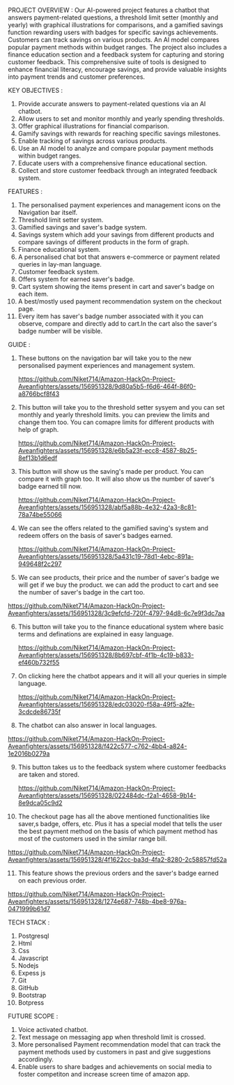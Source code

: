 PROJECT OVERVIEW :
Our AI-powered project features a chatbot that answers payment-related questions, a threshold limit setter (monthly and yearly) with graphical 
illustrations for comparisons, and a gamified savings function rewarding users with badges for specific savings achievements. Customers can track
savings on various products. An AI model compares popular payment methods within budget ranges. The project also includes a finance education section
and a feedback system for capturing and storing customer feedback. This comprehensive suite of tools is designed to enhance financial literacy,
encourage savings, and provide valuable insights into payment trends and customer preferences.



KEY OBJECTIVES :
1) Provide accurate answers to payment-related questions via an AI chatbot.
2) Allow users to set and monitor monthly and yearly spending thresholds.
3) Offer graphical illustrations for financial comparison.
4) Gamify savings with rewards for reaching specific savings milestones.
5) Enable tracking of savings across various products.
6) Use an AI model to analyze and compare popular payment methods within budget ranges.
7) Educate users with a comprehensive finance educational section.
8) Collect and store customer feedback through an integrated feedback system.



FEATURES :
1) The personalised payment experiences and management icons on the Navigation bar itself.
2) Threshold limit setter system.
3) Gamified savings and saver's badge system.
4) Savings system which add your savings from different products and compare savings of different products in the form of graph.
5) Finance educational system.
6) A personalised chat bot that answers e-commerce or payment related queries in lay-man language.
7) Customer feedback system.
8) Offers system for earned saver's badge.
9) Cart system showing the items present in cart and saver's badge on each item.
10) A best/mostly used payment recommendation system on the checkout page.
11) Every item has saver's badge number associated with it you can observe, compare and directly add to cart.In the cart also the saver's badge number will be visible.


GUIDE :
1) These buttons on the navigation bar will take you to the new personalised payment experiences and management system.














   https://github.com/Niket714/Amazon-HackOn-Project-Aveanfighters/assets/156951328/9d80a5b5-f6d6-464f-86f0-a8766bcf8f43











2) This button will take you to the threshold setter sysyem and you can set monthly and yearly threshold limits. you can preview the limits and change them too. You can comapre limits for different products with help of graph.
  














   
   https://github.com/Niket714/Amazon-HackOn-Project-Aveanfighters/assets/156951328/e6b5a23f-ecc8-4587-8b25-8ef13b1d6edf











3) This button will show us the saving's made per product. You can compare it with graph too. It will also show us the number of saver's badge earned till now.
















    https://github.com/Niket714/Amazon-HackOn-Project-Aveanfighters/assets/156951328/abf5a88b-4e32-42a3-8c81-78a74be55066

















4) We can see the offers related to the gamified saving's system and redeem offers on the basis of saver's badges earned.
      












     https://github.com/Niket714/Amazon-HackOn-Project-Aveanfighters/assets/156951328/5a431c19-78d1-4ebc-891a-949648f2c297

      













 5) We can see products, their price and the number of saver's badge we will get if we buy the product. we can add the product to cart and see the number of 
     saver's badge in the cart too.














   https://github.com/Niket714/Amazon-HackOn-Project-Aveanfighters/assets/156951328/3c9efcfd-720f-4797-94d8-6c7e9f3dc7aa

















6) This button will take you to the finance educational system where basic terms and definations are explained in easy language.
  













    https://github.com/Niket714/Amazon-HackOn-Project-Aveanfighters/assets/156951328/8b697cbf-4f1b-4c19-b833-ef460b732f55















7) On clicking here the chatbot appears and it will all your queries in simple language.
  


















    https://github.com/Niket714/Amazon-HackOn-Project-Aveanfighters/assets/156951328/edc03020-f58a-49f5-a2fe-3cdcde86735f

















8) The chatbot can also answer in local languages.
  













   

 


  https://github.com/Niket714/Amazon-HackOn-Project-Aveanfighters/assets/156951328/f422c577-c762-4bb4-a824-1e2016b0279a


















9) This button takes us to the feedback system where customer feedbacks are taken and stored.










    




   https://github.com/Niket714/Amazon-HackOn-Project-Aveanfighters/assets/156951328/022484dc-f2a1-4658-9b14-8e9dca05c9d2




















10) The checkout page has all the above mentioned functionalities like saver,s badge, offers, etc. Plus it has a special model that tells the user the best payment method on the basis of which payment method has most of the customers used in the similar range bill.























https://github.com/Niket714/Amazon-HackOn-Project-Aveanfighters/assets/156951328/4f1622cc-ba3d-4fa2-8280-2c58857fd52a























11) This feature shows the previous orders and the saver's badge earned on each previous order.






















https://github.com/Niket714/Amazon-HackOn-Project-Aveanfighters/assets/156951328/1274e687-748b-4be8-976a-0471999b61d7























TECH STACK :

1) Postgresql
2) Html
3) Css
4) Javascript
5) Nodejs
6) Expess js
7) Git
8) GitHub
9) Bootstrap
10) Botpress


FUTURE SCOPE : 
1) Voice activated chatbot.
2) Text message on messaging app when threshold limit is crossed.
3) More personalised Payment recommendation model that can track the payment methods used by customers in past and give suggestions accordingly.
4) Enable users to share badges and achievements on social media to foster competiton and increase screen time of amazon app.







